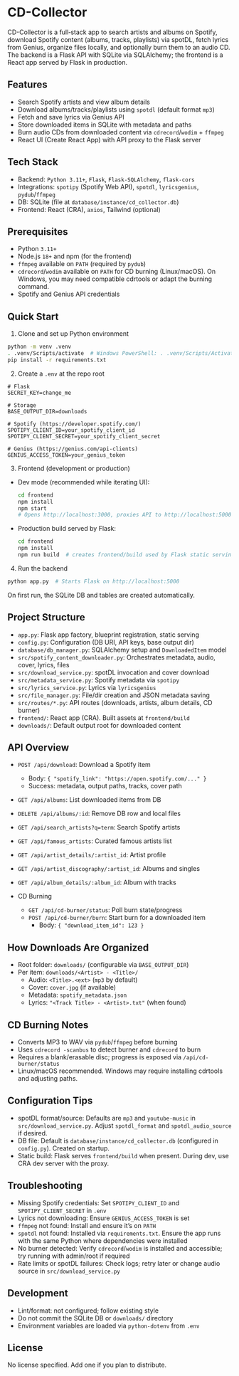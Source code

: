 # CD-Collector

CD-Collector is a full‑stack app to search artists and albums on Spotify, download Spotify content (albums, tracks, playlists) via spotDL, fetch lyrics from Genius, organize files locally, and optionally burn them to an audio CD. The backend is a Flask API with SQLite via SQLAlchemy; the frontend is a React app served by Flask in production.

## Features

- Search Spotify artists and view album details
- Download albums/tracks/playlists using `spotdl` (default format `mp3`)
- Fetch and save lyrics via Genius API
- Store downloaded items in SQLite with metadata and paths
- Burn audio CDs from downloaded content via `cdrecord`/`wodim` + `ffmpeg`
- React UI (Create React App) with API proxy to the Flask server

## Tech Stack

- Backend: `Python 3.11+`, `Flask`, `Flask-SQLAlchemy`, `flask-cors`
- Integrations: `spotipy` (Spotify Web API), `spotdl`, `lyricsgenius`, `pydub`/`ffmpeg`
- DB: SQLite (file at `database/instance/cd_collector.db`)
- Frontend: React (CRA), `axios`, Tailwind (optional)

## Prerequisites

- Python `3.11+`
- Node.js `18+` and npm (for the frontend)
- `ffmpeg` available on `PATH` (required by `pydub`)
- `cdrecord`/`wodim` available on `PATH` for CD burning (Linux/macOS). On Windows, you may need compatible cdrtools or adapt the burning command.
- Spotify and Genius API credentials

## Quick Start

1) Clone and set up Python environment

```bash
python -m venv .venv
. .venv/Scripts/activate  # Windows PowerShell: . .venv/Scripts/Activate.ps1
pip install -r requirements.txt
```

2) Create a `.env` at the repo root

```env
# Flask
SECRET_KEY=change_me

# Storage
BASE_OUTPUT_DIR=downloads

# Spotify (https://developer.spotify.com/)
SPOTIPY_CLIENT_ID=your_spotify_client_id
SPOTIPY_CLIENT_SECRET=your_spotify_client_secret

# Genius (https://genius.com/api-clients)
GENIUS_ACCESS_TOKEN=your_genius_token
```

3) Frontend (development or production)

- Dev mode (recommended while iterating UI):
  ```bash
  cd frontend
  npm install
  npm start
  # Opens http://localhost:3000, proxies API to http://localhost:5000
  ```
- Production build served by Flask:
  ```bash
  cd frontend
  npm install
  npm run build  # creates frontend/build used by Flask static serving
  ```

4) Run the backend

```bash
python app.py  # Starts Flask on http://localhost:5000
```

On first run, the SQLite DB and tables are created automatically.

## Project Structure

- `app.py`: Flask app factory, blueprint registration, static serving
- `config.py`: Configuration (DB URI, API keys, base output dir)
- `database/db_manager.py`: SQLAlchemy setup and `DownloadedItem` model
- `src/spotify_content_downloader.py`: Orchestrates metadata, audio, cover, lyrics, files
- `src/download_service.py`: spotDL invocation and cover download
- `src/metadata_service.py`: Spotify metadata via `spotipy`
- `src/lyrics_service.py`: Lyrics via `lyricsgenius`
- `src/file_manager.py`: File/dir creation and JSON metadata saving
- `src/routes/*.py`: API routes (downloads, artists, album details, CD burner)
- `frontend/`: React app (CRA). Built assets at `frontend/build`
- `downloads/`: Default output root for downloaded content

## API Overview

- `POST /api/download`: Download a Spotify item
  - Body: `{ "spotify_link": "https://open.spotify.com/..." }`
  - Success: metadata, output paths, tracks, cover path

- `GET /api/albums`: List downloaded items from DB
- `DELETE /api/albums/:id`: Remove DB row and local files

- `GET /api/search_artists?q=term`: Search Spotify artists
- `GET /api/famous_artists`: Curated famous artists list
- `GET /api/artist_details/:artist_id`: Artist profile
- `GET /api/artist_discography/:artist_id`: Albums and singles

- `GET /api/album_details/:album_id`: Album with tracks

- CD Burning
  - `GET /api/cd-burner/status`: Poll burn state/progress
  - `POST /api/cd-burner/burn`: Start burn for a downloaded item
    - Body: `{ "download_item_id": 123 }`

## How Downloads Are Organized

- Root folder: `downloads/` (configurable via `BASE_OUTPUT_DIR`)
- Per item: `downloads/<Artist> - <Title>/`
  - Audio: `<Title>.<ext>` (`mp3` by default)
  - Cover: `cover.jpg` (if available)
  - Metadata: `spotify_metadata.json`
  - Lyrics: `"<Track Title> - <Artist>.txt"` (when found)

## CD Burning Notes

- Converts MP3 to WAV via `pydub`/`ffmpeg` before burning
- Uses `cdrecord -scanbus` to detect burner and `cdrecord` to burn
- Requires a blank/erasable disc; progress is exposed via `/api/cd-burner/status`
- Linux/macOS recommended. Windows may require installing cdrtools and adjusting paths.

## Configuration Tips

- spotDL format/source: Defaults are `mp3` and `youtube-music` in `src/download_service.py`. Adjust `spotdl_format` and `spotdl_audio_source` if desired.
- DB file: Default is `database/instance/cd_collector.db` (configured in `config.py`). Created on startup.
- Static build: Flask serves `frontend/build` when present. During dev, use CRA dev server with the proxy.

## Troubleshooting

- Missing Spotify credentials: Set `SPOTIPY_CLIENT_ID` and `SPOTIPY_CLIENT_SECRET` in `.env`
- Lyrics not downloading: Ensure `GENIUS_ACCESS_TOKEN` is set
- `ffmpeg` not found: Install and ensure it’s on `PATH`
- `spotdl` not found: Installed via `requirements.txt`. Ensure the app runs with the same Python where dependencies were installed
- No burner detected: Verify `cdrecord`/`wodim` is installed and accessible; try running with admin/root if required
- Rate limits or spotDL failures: Check logs; retry later or change audio source in `src/download_service.py`

## Development

- Lint/format: not configured; follow existing style
- Do not commit the SQLite DB or `downloads/` directory
- Environment variables are loaded via `python-dotenv` from `.env`

## License

No license specified. Add one if you plan to distribute.

